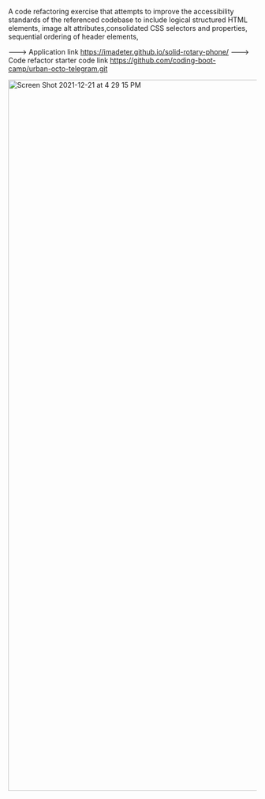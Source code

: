 A code refactoring exercise that attempts to improve the accessibility standards of the referenced codebase to include logical structured HTML elements, image alt attributes,consolidated CSS selectors and properties, sequential ordering of header elements,  

---> Application link  https://imadeter.github.io/solid-rotary-phone/
---> Code refactor starter code link https://github.com/coding-boot-camp/urban-octo-telegram.git


<img width="1440" alt="Screen Shot 2021-12-21 at 4 29 15 PM" src="https://user-images.githubusercontent.com/17265520/147000779-e7d9f297-444f-48b0-b6fd-2f9d84b15229.png">
